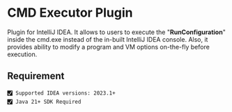 # CMD Executor Plugin

Plugin for IntelliJ IDEA. It allows to users to execute the "**RunConfiguration**" inside the cmd.exe instead of the in-built IntelliJ IDEA console.
Also, it provides ability to modify a program and VM options on-the-fly before execution.

## Requirement
    🮱 Supported IDEA versions: 2023.1+
    🮱 Java 21+ SDK Required